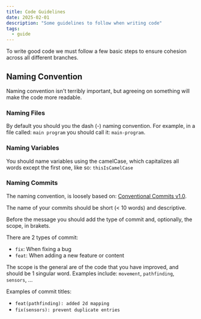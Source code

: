 ```yaml
---
title: Code Guidelines
date: 2025-02-01
description: "Some guidelines to follow when writing code"
tags:
  - guide
---
```


To write good code we must follow a few basic steps to ensure cohesion across all different branches.

## Naming Convention
Naming convention isn't terribly important, but agreeing on something will make the code more readable.
### Naming Files
By default you should you the dash (-) naming convention. For example, in a file called: `main program` you should call it: `main-program`.
### Naming Variables
You should name variables using the camelCase, which capitalizes all words except the first one, like so: `thisIsCamelCase`
### Naming Commits
The naming convention, is loosely based on: [Conventional Commits v1.0](https://www.conventionalcommits.org/en/v1.0.0/).

The name of your commits should be short (< 10 words) and descriptive. 

Before the message you should add the type of commit and, optionally, the scope, in brakets.

There are 2 types of commit:
- `fix`: When fixing a bug
- `feat`: When adding a new feature or content

The scope is the general are of the code that you have improved, and should be 1 singular word. Examples include: `movement`, `pathfinding`, `sensors`, ...

Examples of commit titles:
- `feat(pathfinding): added 2d mapping`
- `fix(sensors): prevent duplicate entries`
